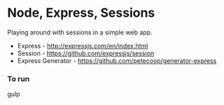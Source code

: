 # Node, Express, Sessions

Playing around with sessions in a simple web app.

  - Express - http://expressjs.com/en/index.html
  - Session - https://github.com/expressjs/session
  - Express Generator - https://github.com/petecoop/generator-express



### To run
gulp
